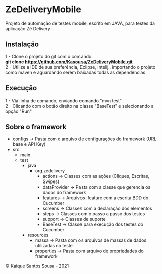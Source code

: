 # ZeDeliveryMobile  
Projeto de automação de testes mobile, escrito em JAVA, para testes da aplicação Zé Delivery  

## Instalação  

1 - Clone o projeto do git com o comando:  
**git clone https://github.com/Kasousa/ZeDeliveryMobile.git**  
2 - Utilize a IDE de sua preferência, Eclipse, Intelij.. importando o projeto como maven e aguardando serem baixadas todas as dependências  

## Execução

1 - Via linha de comando, enviando comando "mvn test"  
2 - Clicando com o botão direito na classe "BaseTest" e selecionando a opção "Run"  

## Sobre o framework  

- configs -> Pasta com o arquivo de configurações do framework (URL base e API Key)
- src 
    - main  
    - test
        - java
            - org.zedelivery
                - actions -> Classes com as ações (Cliques, Escritas, Swipes)
                - dataProvider -> Pasta com a classe que gerencia os dados do framework
                - features -> Arquivos .feature com a escrita BDD do Cucumber
                - screens -> Classes com a declaração dos elementos
                - steps -> Classes com o passo a passo dos testes
                - support -> Classes de suporte
                - BaseTest -> Classe para execução dos testes do Cucumber
        - resources
            - massa -> Pasta com os arquivos de massas de dados utilizadas no teste
            - properties -> Pasta com arquivo de propriedades do framework

&copy; Kaique Santos Sousa - 2021
